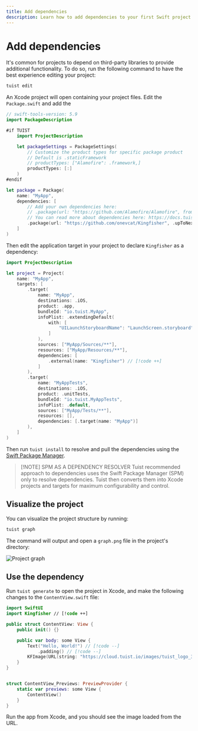 ```yaml
---
title: Add dependencies
description: Learn how to add dependencies to your first Swift project
---
```


# Add dependencies

It's common for projects to depend on third-party libraries to provide additional functionality. To do so, run the following command to have the best experience editing your project:

```bash
tuist edit
```

An Xcode project will open containing your project files. Edit the `Package.swift` and add the

```swift
// swift-tools-version: 5.9
import PackageDescription

#if TUIST
    import ProjectDescription

    let packageSettings = PackageSettings(
        // Customize the product types for specific package product
        // Default is .staticFramework
        // productTypes: ["Alamofire": .framework,]
        productTypes: [:]
    )
#endif

let package = Package(
    name: "MyApp",
    dependencies: [
        // Add your own dependencies here:
        // .package(url: "https://github.com/Alamofire/Alamofire", from: "5.0.0"),
        // You can read more about dependencies here: https://docs.tuist.io/documentation/tuist/dependencies
        .package(url: "https://github.com/onevcat/Kingfisher", .upToNextMajor(from: "7.12.0")) // [!code ++]
    ]
)
```

Then edit the application target in your project to declare `Kingfisher` as a dependency:

```swift
import ProjectDescription

let project = Project(
    name: "MyApp",
    targets: [
        .target(
            name: "MyApp",
            destinations: .iOS,
            product: .app,
            bundleId: "io.tuist.MyApp",
            infoPlist: .extendingDefault(
                with: [
                    "UILaunchStoryboardName": "LaunchScreen.storyboard",
                ]
            ),
            sources: ["MyApp/Sources/**"],
            resources: ["MyApp/Resources/**"],
            dependencies: [
                .external(name: "Kingfisher") // [!code ++]
            ]
        ),
        .target(
            name: "MyAppTests",
            destinations: .iOS,
            product: .unitTests,
            bundleId: "io.tuist.MyAppTests",
            infoPlist: .default,
            sources: ["MyApp/Tests/**"],
            resources: [],
            dependencies: [.target(name: "MyApp")]
        ),
    ]
)
```

Then run `tuist install` to resolve and pull the dependencies using the [Swift Package Manager](https://www.swift.org/documentation/package-manager/).

> [!NOTE] SPM AS A DEPENDENCY RESOLVER
> Tuist recommended approach to dependencies uses the Swift Package Manager (SPM) only to resolve dependencies. Tuist then converts them into Xcode projects and targets for maximum configurability and control.

## Visualize the project

You can visualize the project structure by running:

```bash
tuist graph
```

The command will output and open a `graph.png` file in the project's directory:

![Project graph](/guides/quick-start/graph.png)

## Use the dependency

Run `tuist generate` to open the project in Xcode, and make the following changes to the `ContentView.swift` file:

```swift
import SwiftUI
import Kingfisher // [!code ++]

public struct ContentView: View {
    public init() {}

    public var body: some View {
        Text("Hello, World!") // [!code --]
            .padding() // [!code --]
        KFImage(URL(string: "https://cloud.tuist.io/images/tuist_logo_32x32@2x.png")!) // [!code ++]
    }
}


struct ContentView_Previews: PreviewProvider {
    static var previews: some View {
        ContentView()
    }
}
```

Run the app from Xcode, and you should see the image loaded from the URL.
